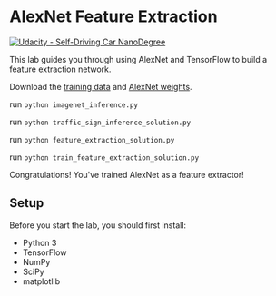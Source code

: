 # AlexNet Feature Extraction
[![Udacity - Self-Driving Car NanoDegree](https://s3.amazonaws.com/udacity-sdc/github/shield-carnd.svg)](http://www.udacity.com/drive)

This lab guides you through using AlexNet and TensorFlow to build a feature extraction network.

Download the [training data](https://d17h27t6h515a5.cloudfront.net/topher/2016/October/580a829f_train/train.p) and [AlexNet weights](https://d17h27t6h515a5.cloudfront.net/topher/2016/October/580d880c_bvlc-alexnet/bvlc-alexnet.npy). 

run `python imagenet_inference.py`

run `python traffic_sign_inference_solution.py`

run `python feature_extraction_solution.py` 

run `python train_feature_extraction_solution.py`

Congratulations! You've trained AlexNet as a feature extractor!
 
## Setup
Before you start the lab, you should first install:
* Python 3
* TensorFlow
* NumPy
* SciPy
* matplotlib

